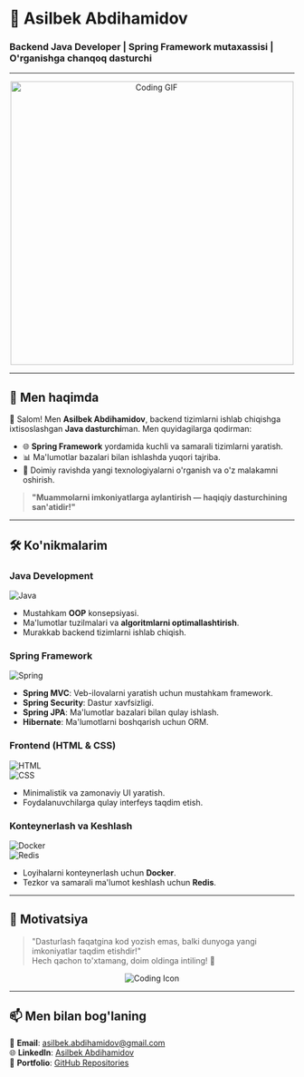 # 🌟 **Asilbek Abdihamidov**  
### **Backend Java Developer** | **Spring Framework mutaxassisi** | **O'rganishga chanqoq dasturchi**

---

<div align="center">
  <img src="https://media.giphy.com/media/qgQUggAC3Pfv687qPC/giphy.gif" width="500" alt="Coding GIF"/>
</div>

---

## 📌 **Men haqimda**  
👋 Salom! Men **Asilbek Abdihamidov**, backend tizimlarni ishlab chiqishga ixtisoslashgan **Java dasturchi**man. Men quyidagilarga qodirman:  
- 🌐 **Spring Framework** yordamida kuchli va samarali tizimlarni yaratish.  
- 📊 Ma'lumotlar bazalari bilan ishlashda yuqori tajriba.  
- 🚀 Doimiy ravishda yangi texnologiyalarni o'rganish va o'z malakamni oshirish.  

> **"Muammolarni imkoniyatlarga aylantirish — haqiqiy dasturchining san'atidir!"**  

---

## 🛠 **Ko'nikmalarim**  
### **Java Development**  
![Java](https://img.shields.io/badge/Java-%23ED8B00.svg?style=for-the-badge&logo=java&logoColor=white)  
- Mustahkam **OOP** konsepsiyasi.  
- Ma'lumotlar tuzilmalari va **algoritmlarni optimallashtirish**.  
- Murakkab backend tizimlarni ishlab chiqish.  

### **Spring Framework**  
![Spring](https://img.shields.io/badge/Spring-%236DB33F.svg?style=for-the-badge&logo=spring&logoColor=white)  
- **Spring MVC**: Veb-ilovalarni yaratish uchun mustahkam framework.  
- **Spring Security**: Dastur xavfsizligi.  
- **Spring JPA**: Ma'lumotlar bazalari bilan qulay ishlash.  
- **Hibernate**: Ma'lumotlarni boshqarish uchun ORM.  

### **Frontend (HTML & CSS)**  
![HTML](https://img.shields.io/badge/HTML5-%23E34F26.svg?style=for-the-badge&logo=html5&logoColor=white)  
![CSS](https://img.shields.io/badge/CSS3-%231572B6.svg?style=for-the-badge&logo=css3&logoColor=white)  
- Minimalistik va zamonaviy UI yaratish.  
- Foydalanuvchilarga qulay interfeys taqdim etish.  

### **Konteynerlash va Keshlash**  
![Docker](https://img.shields.io/badge/Docker-%232496ED.svg?style=for-the-badge&logo=docker&logoColor=white)  
![Redis](https://img.shields.io/badge/Redis-%23DC382D.svg?style=for-the-badge&logo=redis&logoColor=white)  
- Loyihalarni konteynerlash uchun **Docker**.  
- Tezkor va samarali ma'lumot keshlash uchun **Redis**.  

---

## 🎯 **Motivatsiya**  
>"Dasturlash faqatgina kod yozish emas, balki dunyoga yangi imkoniyatlar taqdim etishdir!"  
Hech qachon to'xtamang, doim oldinga intiling! 💪  

<div align="center">
  <img src="https://img.icons8.com/external-soft-fill-juicy-fish/60/000000/external-coding-soft-fill-soft-fill-juicy-fish.png" alt="Coding Icon"/>  
</div>

---

## 📫 **Men bilan bog'laning**  
💌 **Email**: asilbek.abdihamidov@gmail.com  
🌐 **LinkedIn**: [Asilbek Abdihamidov](https://linkedin.com/in/asilbek-abdihamidov)  
📄 **Portfolio**: [GitHub Repositories](https://github.com/)  
